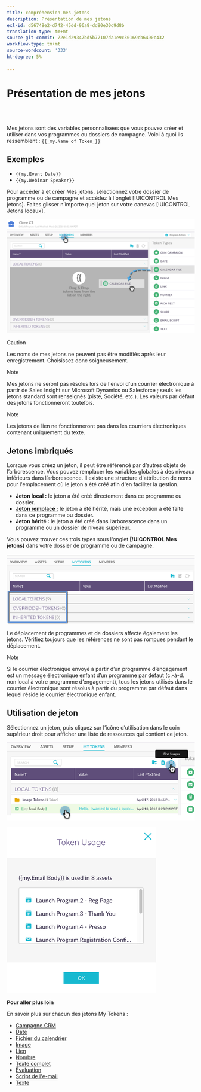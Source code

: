 ```yaml
---
title: compréhension-mes-jetons
description: Présentation de mes jetons
exl-id: d56748e2-d742-45dd-96a8-dd80e30d9d8b
translation-type: tm+mt
source-git-commit: 72e1d29347bd5b77107da1e9c30169cb6490c432
workflow-type: tm+mt
source-wordcount: '333'
ht-degree: 5%

---
```


# Présentation de mes jetons

<br> 

Mes jetons sont des variables personnalisées que vous pouvez créer et utiliser dans vos programmes ou dossiers de campagne. Voici à quoi ils ressemblent : `{{_my.Name of Token_}}`

## Exemples

* `{{my.Event Date}}`
* `{{my.Webinar Speaker}}`

Pour accéder à et créer Mes jetons, sélectionnez votre dossier de programme ou de campagne et accédez à l&#39;onglet [!UICONTROL Mes jetons]. Faites glisser n’importe quel jeton sur votre canevas [!UICONTROL Jetons locaux].

![Image un](/help/sky/assets/my-tokens/understanding-my-tokens/understanding-my-tokens-1.png)

>[!CAUTION]
>
>Les noms de mes jetons ne peuvent pas être modifiés après leur enregistrement. Choisissez donc soigneusement.

>[!NOTE]
>
>Mes jetons ne seront pas résolus lors de l&#39;envoi d&#39;un courrier électronique à partir de Sales Insight sur Microsoft Dynamics ou Salesforce ; seuls les jetons standard sont renseignés (piste, Société, etc.). Les valeurs par défaut des jetons fonctionneront toutefois.

>[!NOTE]
>
>Les jetons de lien ne fonctionneront pas dans les courriers électroniques contenant uniquement du texte.

## Jetons imbriqués

Lorsque vous créez un jeton, il peut être référencé par d’autres objets de l’arborescence. Vous pouvez remplacer les variables globales à des niveaux inférieurs dans l’arborescence. Il existe une structure d&#39;attribution de noms pour l&#39;emplacement où le jeton a été créé afin d&#39;en faciliter la gestion.

* **Jeton local :** le jeton a été créé directement dans ce programme ou dossier.
* **[Jeton remplacé :](/help/sky/override-an-inherited-my-token.md)** le jeton a été hérité, mais une exception a été faite dans ce programme ou dossier.
* **Jeton hérité :** le jeton a été créé dans l’arborescence dans un programme ou un dossier de niveau supérieur.

Vous pouvez trouver ces trois types sous l&#39;onglet **[!UICONTROL Mes jetons]** dans votre dossier de programme ou de campagne.

![Image 2](/help/sky/assets/my-tokens/understanding-my-tokens/understanding-my-tokens-2.png)

Le déplacement de programmes et de dossiers affecte également les jetons. Vérifiez toujours que les références ne sont pas rompues pendant le déplacement.

>[!NOTE]
>
>Si le courrier électronique envoyé à partir d’un programme d’engagement est un message électronique enfant d’un programme par défaut (c.-à-d. non local à votre programme d’engagement), tous les jetons utilisés dans le courrier électronique sont résolus à partir du programme par défaut dans lequel réside le courrier électronique enfant.

## Utilisation de jeton

Sélectionnez un jeton, puis cliquez sur l’icône d’utilisation dans le coin supérieur droit pour afficher une liste de ressources qui contient ce jeton.

![Image trois](/help/sky/assets/my-tokens/understanding-my-tokens/understanding-my-tokens-3.png)

![Image 4](/help/sky/assets/my-tokens/understanding-my-tokens/understanding-my-tokens-4.png)

**Pour aller plus loin**

En savoir plus sur chacun des jetons My Tokens :

* [Campagne CRM](/help/sky/my-token-crm-campaign.md)
* [Date](/help/sky/my-token-date.md)
* [Fichier du calendrier](/help/sky/my-token-calendar-file.md)
* [Image](/help/sky/my-token-image.md)
* [Lien](/help/sky/my-token-link.md)
* [Nombre](/help/sky/my-token-number.md)
* [Texte complet](/help/sky/my-token-rich-text.md)
* [Évaluation](/help/sky/my-token-score.md)
* [Script de l&#39;e-mail](/help/sky/my-token-email-script.md)
* [Texte](/help/sky/my-token-text.md)
